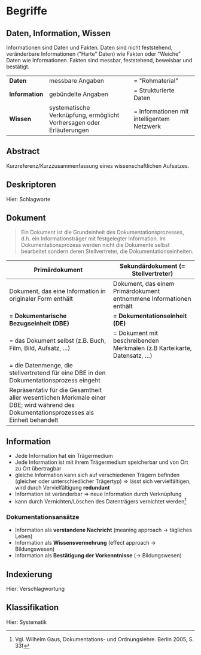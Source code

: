 # Begriffe

## Daten, Information, Wissen

Informationen sind Daten und Fakten. Daten sind nicht feststehend, veränderbare Informationen ("Harte" Daten) wie Fakten oder "Weiche" Daten wie Informationen. Fakten sind messbar, feststehend, beweisbar und bestätigt.

|                 |                                                              |                                            |
| --------------- | ------------------------------------------------------------ | ------------------------------------------ |
| **Daten**       | messbare Angaben                                             | = "Rohmaterial"                            |
| **Information** | gebündelte Angaben                                           | = Strukturierte Daten                      |
| **Wissen**      | systematische Verknüpfung, ermöglicht Vorhersagen oder Erläuterungen | = Informationen mit intelligentem Netzwerk |



## Abstract

Kurzreferenz/Kurzzusammenfassung eines wissenschaftlichen Aufsatzes.





## Deskriptoren

Hier: Schlagworte 



## Dokument 

> Ein Dokument ist die Grundeinheit des Dokumentationsprozesses, d.h. ein Informationsträger mit festgelegter Information. Im Dokumentationsprozess werden nicht die Dokumente selbst bearbeitet sondern deren Stellvertreter, die Dokumentationseinheiten. 



| Primärdokument                                               | Sekundärdokument (= Stellvertreter)                          |
| ------------------------------------------------------------ | ------------------------------------------------------------ |
| Dokument, das eine Information in originaler Form enthält    | Dokument, das einem Primärdokument entnommene Informationen enthält |
| = **Dokumentarische Bezugseinheit (DBE)**                    | = **Dokumentationseinheit (DE)**                             |
| = das Dokument selbst (z.B. Buch, Film, Bild, Aufsatz, …)    | = Dokument mit beschreibenden Merkmalen (z.B Karteikarte, Datensatz, …) |
| = die Datenmenge, die stellvertretend für eine DBE in den Dokumentationsprozess eingeht |                                                              |
| Repräsentativ für die Gesamtheit aller wesentlichen Merkmale einer DBE; wird während des Dokumentationsprozesses als Einheit behandelt |                                                              |





## Information 

  * Jede Information hat ein Trägermedium
  * Jede Information ist mit ihrem Trägermedium speicherbar und von Ort zu Ort übertragbar
  * gleiche Information kann sich auf verschiedenen Trägern befinden (gleicher oder unterschiedlicher Trägertyp) => lässt sich vervielfältigen, wird durch Vervielfältigung __redundant__
  * Information ist veränderbar => neue Information durch Verknüpfung
  * kann durch Vernichten/Löschen des Datenträgers vernichtet werden[^1]



### Dokumentationsansätze

  * Information als **verstandene Nachricht** (meaning approach &#8594; tägliches Leben)
  * Information als **Wissensvermehrung** (effect approach &#8594; Bildungswesen)
  * Information als **Bestätigung der Vorkenntnisse** (&#8594; Bildungswesen)



## Indexierung
Hier: Verschlagwortung



## Klassifikation
Hier: Systematik





[^1]: Vgl. Wilhelm Gaus, Dokumentations- und Ordnungslehre. Berlin 2005, S. 33f

